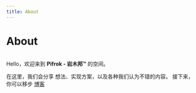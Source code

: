 ```yaml
---
title: About
---
```

# About

<img :src="$withBase('/about.jpg')">

Hello，欢迎来到 **Pifrok - 岩木邦™** 的空间。

在这里，我们会分享 想法、实现方案，以及各种我们认为不错的内容。
接下来，你可以移步 [博客](../blog/) 
